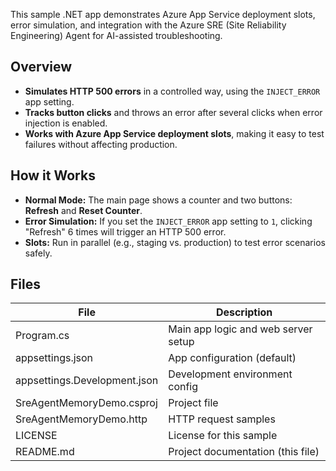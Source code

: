 
This sample .NET app demonstrates Azure App Service deployment slots, error simulation, and integration with the Azure SRE (Site Reliability Engineering) Agent for AI-assisted troubleshooting.

## Overview

- **Simulates HTTP 500 errors** in a controlled way, using the `INJECT_ERROR` app setting.
- **Tracks button clicks** and throws an error after several clicks when error injection is enabled.
- **Works with Azure App Service deployment slots**, making it easy to test failures without affecting production.

## How it Works

- **Normal Mode:** The main page shows a counter and two buttons: **Refresh** and **Reset Counter**.
- **Error Simulation:** If you set the `INJECT_ERROR` app setting to `1`, clicking "Refresh" 6 times will trigger an HTTP 500 error.
- **Slots:** Run in parallel (e.g., staging vs. production) to test error scenarios safely.

## Files

| File                          | Description                            |
|-------------------------------|----------------------------------------|
| Program.cs                    | Main app logic and web server setup    |
| appsettings.json              | App configuration (default)            |
| appsettings.Development.json  | Development environment config         |
| SreAgentMemoryDemo.csproj     | Project file                           |
| SreAgentMemoryDemo.http       | HTTP request samples                   |
| LICENSE                       | License for this sample                |
| README.md                     | Project documentation (this file)      |
